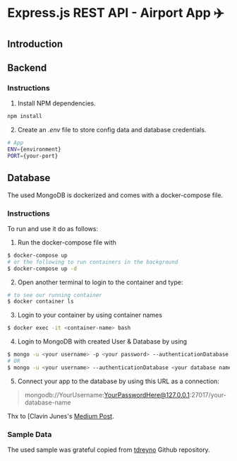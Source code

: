 # Express.js REST API - Airport App :airplane:

## Introduction

## Backend

### Instructions

1) Install NPM dependencies.

```bash
npm install
```

2) Create an _.env_ file to store config data and database credentials.

```bash
# App
ENV={environment}
PORT={your-port}
```



## Database

The used MongoDB is dockerized and comes with a docker-compose file. 

### Instructions

To run and use it do as follows:

1) Run the docker-compose file with

```bash
$ docker-compose up
# or the following to run containers in the background
$ docker-compose up -d 
```
2) Open another terminal to login to the container and type:

```bash
# to see our running container
$ docker container ls 
```
3) Login to your container by using container names

```bash
$ docker exec -it <container-name> bash
```
4) Login to MongoDB with created User & Database by using

```bash
$ mongo -u <your username> -p <your password> --authenticationDatabase <your database name>
# OR
$ mongo -u <your username> --authenticationDatabase <your database name>
```

5) Connect your app to the database by using this URL as a connection:
> mongodb://YourUsername:YourPasswordHere@127.0.0.1:27017/your-database-name

Thx to [Clavin Junes's [Medium Post](https://medium.com/faun/managing-mongodb-on-docker-with-docker-compose-26bf8a0bbae3).

### Sample Data

The used sample was grateful copied from [tdreyno](https://gist.github.com/tdreyno/4278655) Github repository.
